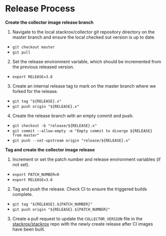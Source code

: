 # Release Process

**Create the collector image release branch**

1. Navigate to the local stackrox/collector git repository directory on the master branch and ensure the local checked out version is up to date.
  - `git checkout master`
  - `git pull`
2. Set the release environment variable, which should be incremented from the previous released version.
  - `export RELEASE=3.8`
3. Create an internal release tag to mark on the master branch where we forked for the release.
  - `git tag "${RELEASE}.x"`
  - `git push origin "${RELEASE}.x"`
4. Create the release branch with an empty commit and push.
  - `git checkout -b "release/${RELEASE}.x"`
  - `git commit --allow-empty -m "Empty commit to diverge ${RELEASE} from master"`
  - `git push --set-upstream origin "release/${RELEASE}.x"`

**Tag and create the collector image release**

1. Increment or set the patch number and release environment variables (if not set).
  - `export PATCH_NUMBER=0`
  - `export RELEASE=3.8`
2. Tag and push the release. Check CI to ensure the triggered builds complete.
  - `git tag "${RELEASE}.${PATCH_NUMBER}"`
  - `git push origin "${RELEASE}.${PATCH_NUMBER}"`
3. Create a pull request to update the `COLLECTOR_VERSION` file in the [stackrox/stackrox](https://github.com/stackrox/stackrox/) repo with the newly create release after CI images have been built.

